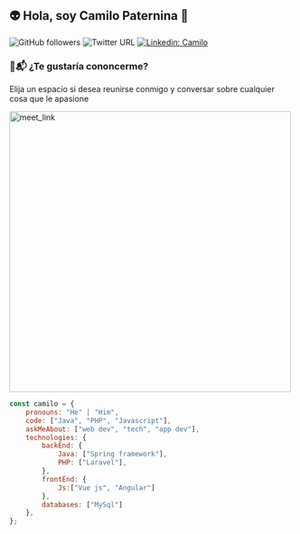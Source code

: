 <h2>👽 Hola, soy Camilo Paternina 🤖</h2>

![GitHub followers](https://img.shields.io/github/followers/CamiloPaternina0910?style=social)
![Twitter URL](https://img.shields.io/twitter/url?style=social&url=https%3A%2F%2Ftwitter.com%2Fcamilojpp09)
[![Linkedin: Camilo](https://img.shields.io/badge/camilojpp-blue?style=flat-square&logo=Linkedin&logoColor=white&link=https://www.linkedin.com/in/camilo-paternina/)](https://www.linkedin.com/in/camilo-paternina/)
### 👀📬 ¿Te gustaría cononcerme?

Elija un espacio si desea reunirse conmigo y conversar sobre cualquier cosa que le apasione 

<a href="https://calendly.com/paterninapcamilo/conoceme" target="_blank"><img width="498" alt="meet_link" src="https://user-images.githubusercontent.com/15426564/144297439-f530f383-e73e-41e0-9914-a9b7d3f432e5.png"></a>

```javascript
const camilo = {
    pronouns: "He" | "Him",
    code: ["Java", "PHP", "Javascript"],
    askMeAbout: ["web dev", "tech", "app dev"],
    technologies: {
        backEnd: {
            Java: ["Spring framework"],
            PHP: ["Laravel"],
        },
        frontEnd: {
            Js:["Vue js", "Angular"]
        },
        databases: ["MySql"]
    },
};
```

<!--
**CamiloPaternina0910/CamiloPaternina0910** is a ✨ _special_ ✨ repository because its `README.md` (this file) appears on your GitHub profile.

Here are some ideas to get you started:

- 🔭 I’m currently working on ...
- 🌱 I’m currently learning ...
- 👯 I’m looking to collaborate on ...
- 🤔 I’m looking for help with ...
- 💬 Ask me about ...
- 📫 How to reach me: ...
- 😄 Pronouns: ...
- ⚡ Fun fact: ...
-->
